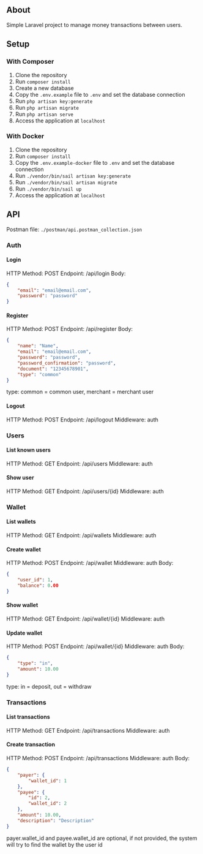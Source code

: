 ## About

Simple Laravel project to manage money transactions between users.

## Setup

### With Composer

1. Clone the repository
2. Run `composer install`
3. Create a new database
4. Copy the `.env.example` file to `.env` and set the database connection
5. Run `php artisan key:generate`
6. Run `php artisan migrate`
7. Run `php artisan serve`
8. Access the application at `localhost`

### With Docker

1. Clone the repository
2. Run `composer install`
3. Copy the `.env.example-docker` file to `.env` and set the database connection
4. Run `./vendor/bin/sail artisan key:generate`
5. Run `./vendor/bin/sail artisan migrate`
6. Run `./vendor/bin/sail up`
7. Access the application at `localhost`

## API

Postman file: `./postman/api.postman_collection.json`

### Auth

#### Login

HTTP Method: POST
Endpoint: /api/login
Body:
```json
{
    "email": "email@email.com",
    "password": "password"
}
```

#### Register

HTTP Method: POST
Endpoint: /api/register
Body:
```json
{
    "name": "Name",
    "email": "email@email.com",
    "password": "password",
    "password_confirmation": "password",
    "document": "12345678901",
    "type": "common"
}
```
type: common = common user, merchant = merchant user

#### Logout

HTTP Method: POST
Endpoint: /api/logout
Middleware: auth

### Users

#### List known users

HTTP Method: GET
Endpoint: /api/users
Middleware: auth

#### Show user

HTTP Method: GET
Endpoint: /api/users/{id}
Middleware: auth

### Wallet

#### List wallets

HTTP Method: GET
Endpoint: /api/wallets
Middleware: auth

#### Create wallet

HTTP Method: POST
Endpoint: /api/wallet
Middleware: auth
Body:
```json
{
    "user_id": 1,
    "balance": 0.00
}
```

#### Show wallet

HTTP Method: GET
Endpoint: /api/wallet/{id}
Middleware: auth

#### Update wallet

HTTP Method: POST
Endpoint: /api/wallet/{id}
Middleware: auth
Body:
```json
{
    "type": "in",
    "amount": 10.00
}
```
type: in = deposit, out = withdraw

### Transactions

#### List transactions

HTTP Method: GET
Endpoint: /api/transactions
Middleware: auth

#### Create transaction

HTTP Method: POST
Endpoint: /api/transactions
Middleware: auth
Body:
```json
{
    "payer": {
        "wallet_id": 1
    },
    "payee": {
        "id": 2,
        "wallet_id": 2
    },
    "amount": 10.00,
    "description": "Description"
}
```
payer.wallet_id and payee.wallet_id are optional, if not provided, the system will try to find the wallet by the user id
